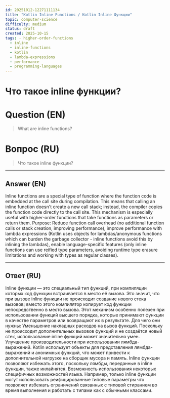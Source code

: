 ```yaml
---
id: 20251012-12271111134
title: "Kotlin Inline Functions / Kotlin Inline Функции"
topic: computer-science
difficulty: medium
status: draft
created: 2025-10-15
tags: - higher-order-functions
  - inline
  - inline-functions
  - kotlin
  - lambda-expressions
  - performance
  - programming-languages
---
```

# Что такое inline функции?

# Question (EN)
> What are inline functions?

# Вопрос (RU)
> Что такое inline функции?

---

## Answer (EN)

Inline functions are a special type of function where the function code is embedded at the call site during compilation. This means that calling an inline function doesn't create a new call stack; instead, the compiler copies the function code directly to the call site. This mechanism is especially useful with higher-order functions that take functions as parameters or return them. Purpose: Reduce function call overhead (no additional function calls or stack creation, improving performance), improve performance with lambda expressions (Kotlin uses objects for lambdas/anonymous functions which can burden the garbage collector - inline functions avoid this by inlining the lambdas), enable language-specific features (only inline functions can use reified type parameters, avoiding runtime type erasure limitations and working with types as regular classes).

---

## Ответ (RU)

Inline функции — это специальный тип функций, при компиляции которых код функции встраивается в место её вызова. Это значит, что при вызове inline функции не происходит создание нового стека вызовов; вместо этого компилятор копирует код функции непосредственно в место вызова. Этот механизм особенно полезен при использовании функций высшего порядка, которые принимают функции в качестве параметров или возвращают их в результате. Для чего они нужны: Уменьшение накладных расходов на вызов функций. Поскольку не происходит дополнительных вызовов функций и не создаётся новый стек, использование inline функций может значительно умен. Улучшение производительности при использовании лямбда-выражений. Kotlin использует объекты для представления лямбда-выражений и анонимных функций, что может привести к дополнительной нагрузке на сборщик мусора и память. Inline функции позволяют избежать этого, поскольку лямбды, переданные в inline функции, также инлайнятся. Возможность использования некоторых специфичных возможностей языка. Например, только inline функции могут использовать реифицированные типовые параметры что позволяет избежать ограничений связанных с типовой стиранием во время выполнения и работать с типами как с обычными классами.

